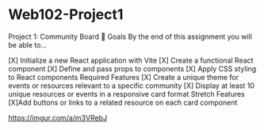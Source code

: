 # Web102-Project1
Project 1: Community Board
🎯 Goals
By the end of this assignment you will be able to...

[X] Initialize a new React application with Vite
[X] Create a functional React component
[X] Define and pass props to components
[X] Apply CSS styling to React components
Required Features
[X] Create a unique theme for events or resources relevant to a specific community
[X] Display at least 10 unique resources or events in a responsive card format
Stretch Features
[X]Add buttons or links to a related resource on each card component

https://imgur.com/a/m3VRebJ

